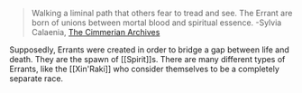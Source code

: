 > Walking a liminal path that others fear to tread and see. The Errant are born of unions between mortal blood and spiritual essence.
> -Sylvia Calaenia, [The Cimmerian Archives](https://docs.google.com/presentation/d/1bHgk1FqZHBn-f0ximxkGYvW7qTy2Ox9QHI0ew3wWT38/edit?usp=sharing)

Supposedly, Errants were created in order to bridge a gap between life and death. They are the spawn of [[Spirit]]s. There are many different types of Errants, like the [[Xin'Raki]] who consider themselves to be a completely separate race. 